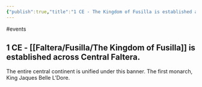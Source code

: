 ```yaml
---
{"publish":true,"title":"1 CE - The Kingdom of Fusilla is established across Central Faltera.","cssclasses":""}
---
```




#events

## 1 CE - [[Faltera/Fusilla/The Kingdom of Fusilla]] is established across Central Faltera.

The entire central continent is unified under this banner. The first monarch, King Jaques Belle L’Dore.
